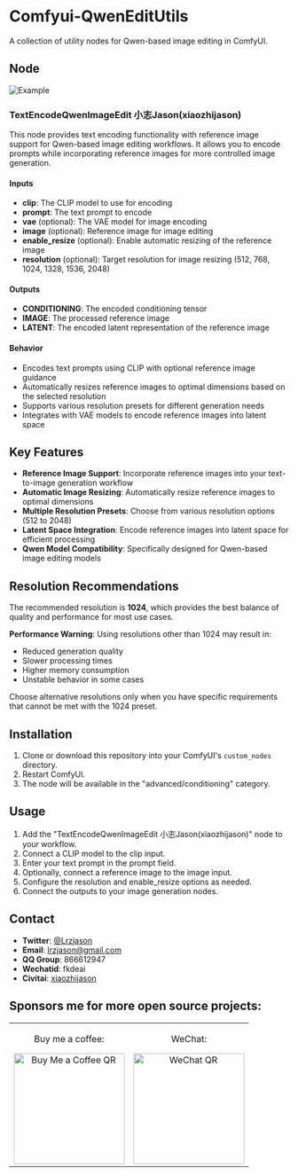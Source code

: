 # Comfyui-QwenEditUtils

A collection of utility nodes for Qwen-based image editing in ComfyUI.

## Node

![Example](https://github.com/lrzjason/Comfyui-QwenEditUtils/blob/master/example.png)

### TextEncodeQwenImageEdit 小志Jason(xiaozhijason)

This node provides text encoding functionality with reference image support for Qwen-based image editing workflows. It allows you to encode prompts while incorporating reference images for more controlled image generation.

#### Inputs

- **clip**: The CLIP model to use for encoding
- **prompt**: The text prompt to encode
- **vae** (optional): The VAE model for image encoding
- **image** (optional): Reference image for image editing
- **enable_resize** (optional): Enable automatic resizing of the reference image
- **resolution** (optional): Target resolution for image resizing (512, 768, 1024, 1328, 1536, 2048)

#### Outputs

- **CONDITIONING**: The encoded conditioning tensor
- **IMAGE**: The processed reference image
- **LATENT**: The encoded latent representation of the reference image

#### Behavior

- Encodes text prompts using CLIP with optional reference image guidance
- Automatically resizes reference images to optimal dimensions based on the selected resolution
- Supports various resolution presets for different generation needs
- Integrates with VAE models to encode reference images into latent space

## Key Features

- **Reference Image Support**: Incorporate reference images into your text-to-image generation workflow
- **Automatic Image Resizing**: Automatically resize reference images to optimal dimensions
- **Multiple Resolution Presets**: Choose from various resolution options (512 to 2048)
- **Latent Space Integration**: Encode reference images into latent space for efficient processing
- **Qwen Model Compatibility**: Specifically designed for Qwen-based image editing models

## Resolution Recommendations

The recommended resolution is **1024**, which provides the best balance of quality and performance for most use cases.

**Performance Warning**: Using resolutions other than 1024 may result in:
- Reduced generation quality
- Slower processing times
- Higher memory consumption
- Unstable behavior in some cases

Choose alternative resolutions only when you have specific requirements that cannot be met with the 1024 preset.

## Installation

1. Clone or download this repository into your ComfyUI's `custom_nodes` directory.
2. Restart ComfyUI.
3. The node will be available in the "advanced/conditioning" category.

## Usage

1. Add the "TextEncodeQwenImageEdit 小志Jason(xiaozhijason)" node to your workflow.
2. Connect a CLIP model to the clip input.
3. Enter your text prompt in the prompt field.
4. Optionally, connect a reference image to the image input.
5. Configure the resolution and enable_resize options as needed.
6. Connect the outputs to your image generation nodes.

## Contact
- **Twitter**: [@Lrzjason](https://twitter.com/Lrzjason)  
- **Email**: lrzjason@gmail.com  
- **QQ Group**: 866612947  
- **Wechatid**: fkdeai
- **Civitai**: [xiaozhijason](https://civitai.com/user/xiaozhijason)


## Sponsors me for more open source projects:
<div align="center">
  <table>
    <tr>
      <td align="center">
        <p>Buy me a coffee:</p>
        <img src="https://github.com/lrzjason/Comfyui-In-Context-Lora-Utils/blob/main/image/bmc_qr.png" alt="Buy Me a Coffee QR" width="200" />
      </td>
      <td align="center">
        <p>WeChat:</p>
        <img src="https://github.com/lrzjason/Comfyui-In-Context-Lora-Utils/blob/main/image/wechat.jpg" alt="WeChat QR" width="200" />
      </td>
    </tr>
  </table>
</div>